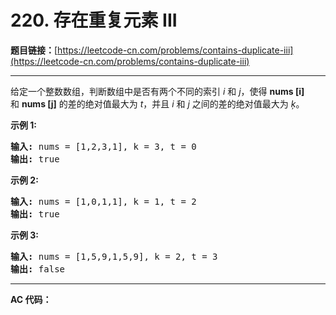 # 220. 存在重复元素 III

**题目链接：**[https://leetcode-cn.com/problems/contains-duplicate-iii](https://leetcode-cn.com/problems/contains-duplicate-iii)

---

<div class="content__1Y2H">
 <div class="notranslate">
  <p>给定一个整数数组，判断数组中是否有两个不同的索引 <em>i</em> 和 <em>j</em>，使得&nbsp;<strong>nums [i]</strong> 和&nbsp;<strong>nums [j]</strong>&nbsp;的差的绝对值最大为 <em>t</em>，并且 <em>i</em> 和 <em>j</em> 之间的差的绝对值最大为 <em>ķ</em>。</p> 
  <p><strong>示例&nbsp;1:</strong></p> 
  <pre class="language-text"><strong>输入:</strong> nums = [1,2,3,1], k<em> </em>= 3, t = 0
<strong>输出:</strong> true</pre> 
  <p><strong>示例 2:</strong></p> 
  <pre class="language-text"><strong>输入: </strong>nums = [1,0,1,1], k<em> </em>=<em> </em>1, t = 2
<strong>输出:</strong> true</pre> 
  <p><strong>示例 3:</strong></p> 
  <pre class="language-text"><strong>输入: </strong>nums = [1,5,9,1,5,9], k = 2, t = 3
<strong>输出:</strong> false</pre> 
 </div>
</div>

---

**AC 代码：**

```java

```